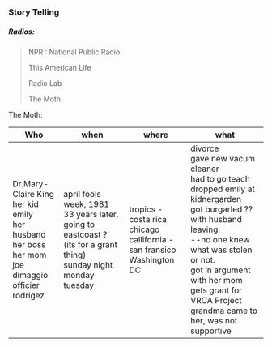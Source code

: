 ### Story Telling
##### Radios:

> NPR : National Public Radio
>
> This American Life
>
> Radio Lab
>
> The Moth

The Moth:

| Who                                                                                                                         | when                                                                                                                                     | where                                                                                | what                                                                                                                                                                                                                                                                                                |
| --------------------------------------------------------------------------------------------------------------------------- | ---------------------------------------------------------------------------------------------------------------------------------------- | ------------------------------------------------------------------------------------ | --------------------------------------------------------------------------------------------------------------------------------------------------------------------------------------------------------------------------------------------------------------------------------------------------- |
| Dr.Mary-Claire King<br />her kid emily<br />her husband<br />her boss<br />her mom <br />joe dimaggio<br/>officier rodrigez | april fools week, 1981<br />33 years later.<br />going to eastcoast ? (its for a grant thing)<br />sunday night<br />monday<br />tuesday | tropics - costa rica<br />chicago<br />callifornia - san fransico<br />Washington DC | divorce<br />gave new vacum cleaner<br />had to go teach<br />dropped emily at kidnergarden<br />got burgarled ?? with husband leaving, <br />--no one knew what was stolen or not.<br />got in argument with her mom<br />gets grant for VRCA Project<br />grandma came to her, was not supportive |
